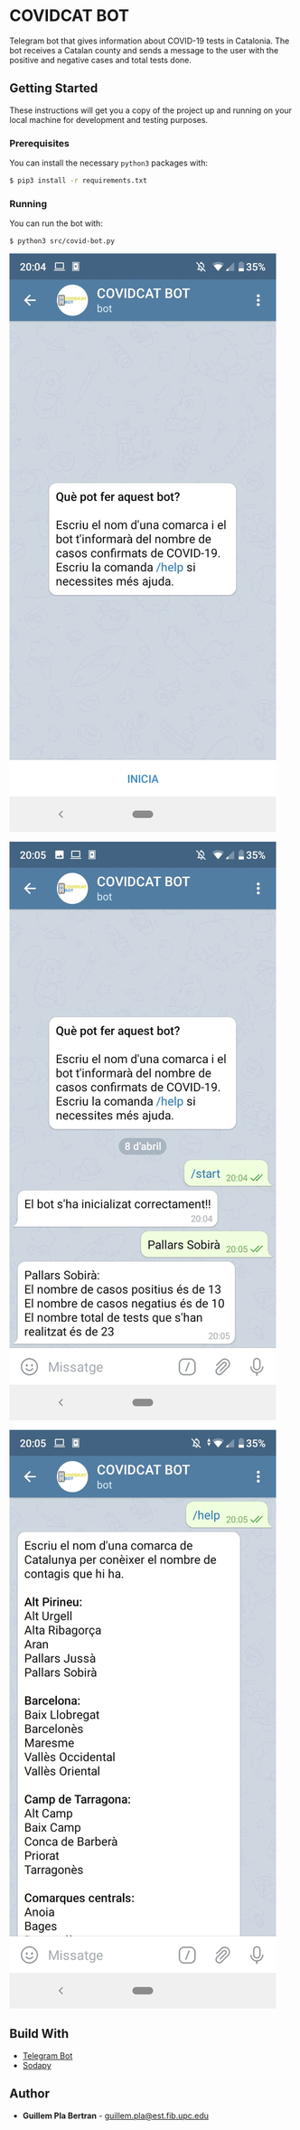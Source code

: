 # COVIDCAT BOT

Telegram bot that gives information about COVID-19 tests in Catalonia. The bot receives a Catalan county and sends a message to the user with the positive and negative cases and total tests done.

## Getting Started

These instructions will get you a copy of the project up and running on  your local machine for development and testing purposes.

### Prerequisites

You can install the necessary `python3` packages with:

```bash
$ pip3 install -r requirements.txt
```

### Running

You can run the bot with:

```bash
$ python3 src/covid-bot.py
```

![Start](./img/start.jpeg)

![Pallars Sobirà cases](./img/pallars.jpeg)

![Help](./img/help.jpeg)

## Build With

* [Telegram Bot](https://github.com/python-telegram-bot/python-telegram-bot)
* [Sodapy](https://pypi.org/project/sodapy/)



## Author

* **Guillem Pla Bertran** - [guillem.pla@est.fib.upc.edu]()